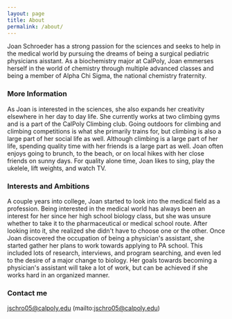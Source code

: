 ```yaml
---
layout: page
title: About
permalink: /about/
---
```


Joan Schroeder has a strong passion for the sciences and seeks to help in the medical world by pursuing the dreams of being a surgical pediatric physicians aisstant. As a biochemistry major at CalPoly, Joan emmerses herself in the world of chemistry through multiple advanced classes and being a member of Alpha Chi Sigma, the national chemistry fraternity.

### More Information

As Joan is interested in the sciences, she also expands her creativity elsewhere in her day to day life. She currently works at two climbing gyms and is a part of the CalPoly Climbing club. Going outdoors for climbing and climbing competitions is what she primarily trains for, but climbing is also a large part of her social life as well. Although climbing is a large part of her life, spending quality time with her friends is a large part as well. Joan often enjoys going to brunch, to the beach, or on local hikes with her close friends on sunny days. For quality alone time, Joan likes to sing, play the ukelele, lift weights, and watch TV. 

### Interests and Ambitions

A couple years into college, Joan started to look into the medical field as a profession. Being interested in the medical world has always been an interest for her since her high school biology class, but she was unsure whether to take it to the pharmaceutical or medical school route. After looking into it, she realized she didn't have to choose one or the other. Once Joan discovered the occupation of being a physician's assistant, she started gather her plans to work towards applying to PA school. This included lots of research, interviews, and program searching, and even led to the desire of a major change to biology. Her goals towards becoming a physician's assistant will take a lot of work, but can be achieved if she works hard in an organized manner.

### Contact me

jschro05@calpoly.edu (mailto:jschro05@calpoly.edu)

